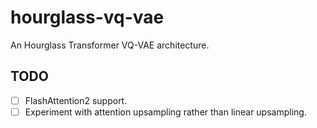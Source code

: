 # hourglass-vq-vae

An Hourglass Transformer VQ-VAE architecture.


## TODO

- [ ] FlashAttention2 support.
- [ ] Experiment with attention upsampling rather than linear upsampling. 
